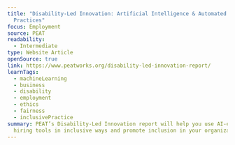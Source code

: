 ```yaml
---
title: "Disability-Led Innovation: Artificial Intelligence & Automated Hiring
  Practices"
focus: Employment
source: PEAT
readability:
  - Intermediate
type: Website Article
openSource: true
link: https://www.peatworks.org/disability-led-innovation-report/
learnTags:
  - machineLearning
  - business
  - disability
  - employment
  - ethics
  - fairness
  - inclusivePractice
summary: PEAT’s Disability-Led Innovation report will help you use AI-enabled
  hiring tools in inclusive ways and promote inclusion in your organization.
---
```

